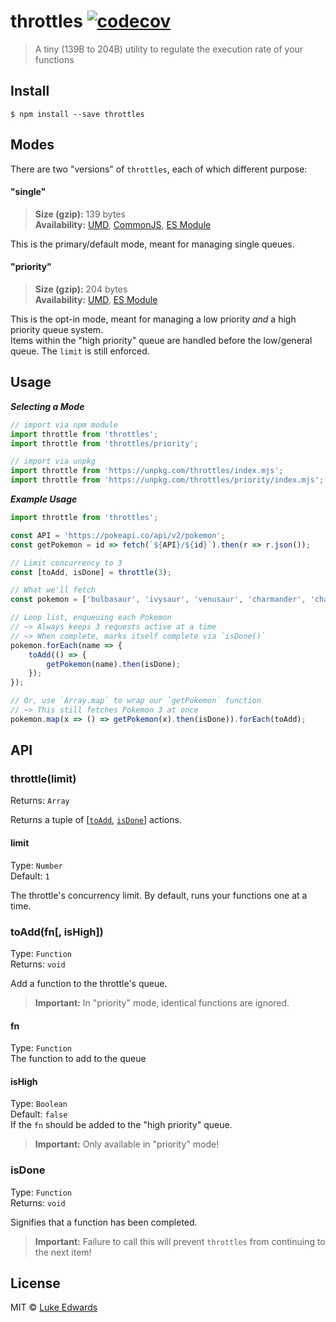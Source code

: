 # throttles [![codecov](https://badgen.now.sh/codecov/c/github/lukeed/throttles)](https://codecov.io/gh/lukeed/throttles)

> A tiny (139B to 204B) utility to regulate the execution rate of your functions


## Install

```
$ npm install --save throttles
```


## Modes

There are two "versions" of `throttles`, each of which different purpose:

#### "single"
> **Size (gzip):** 139 bytes<br>
> **Availability:** [UMD](https://unpkg.com/throttles), [CommonJS](https://unpkg.com/throttles/dist/index.js), [ES Module](https://unpkg.com/throttles?module)

This is the primary/default mode, meant for managing single queues.

#### "priority"
> **Size (gzip):** 204 bytes<br>
> **Availability:** [UMD](https://unpkg.com/throttles/priority), [ES Module](https://unpkg.com/throttles/priority/index.mjs)

This is the opt-in mode, meant for managing a low priority _and_ a high priority queue system.<br>
Items within the "high priority" queue are handled before the low/general queue. The `limit` is still enforced.


## Usage

***Selecting a Mode***

```js
// import via npm module
import throttle from 'throttles';
import throttle from 'throttles/priority';

// import via unpkg
import throttle from 'https://unpkg.com/throttles/index.mjs';
import throttle from 'https://unpkg.com/throttles/priority/index.mjs';
```

***Example Usage***

```js
import throttle from 'throttles';

const API = 'https://pokeapi.co/api/v2/pokemon';
const getPokemon = id => fetch(`${API}/${id}`).then(r => r.json());

// Limit concurrency to 3
const [toAdd, isDone] = throttle(3);

// What we'll fetch
const pokemon = ['bulbasaur', 'ivysaur', 'venusaur', 'charmander', 'charmeleon', 'charizard', ...];

// Loop list, enqueuing each Pokemon
// ~> Always keeps 3 requests active at a time
// ~> When complete, marks itself complete via `isDone()`
pokemon.forEach(name => {
	toAdd(() => {
		getPokemon(name).then(isDone);
	});
});

// Or, use `Array.map` to wrap our `getPokemon` function
// ~> This still fetches Pokemon 3 at once
pokemon.map(x => () => getPokemon(x).then(isDone)).forEach(toAdd);
```


## API

### throttle(limit)
Returns: `Array`

Returns a tuple of [[`toAdd`](#toAdd), [`isDone`](#isDone)] actions.

#### limit
Type: `Number`<br>
Default: `1`

The throttle's concurrency limit. By default, runs your functions one at a time.


### toAdd(fn[, isHigh])
Type: `Function`<br>
Returns: `void`

Add a function to the throttle's queue.

> **Important:** In "priority" mode, identical functions are ignored.

#### fn
Type: `Function`<br>
The function to add to the queue

#### isHigh
Type: `Boolean`<br>
Default: `false`<br>
If the `fn` should be added to the "high priority" queue.

> **Important:** Only available in "priority" mode!


### isDone
Type: `Function`<br>
Returns: `void`

Signifies that a function has been completed.

> **Important:** Failure to call this will prevent `throttles` from continuing to the next item!


## License

MIT © [Luke Edwards](https://lukeed.com)
